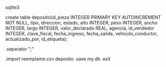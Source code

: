 sqlite3

create table deposito(id_pieza INTEGER PRIMARY KEY AUTOINCREMENT NOT NULL, tipo, direccion, estado, alto INTEGER, peso INTEGER, ancho INTEGER, largo INTEGER, valor_declarado REAL, agencia, id_vendedor INTEGER, clave_fiscal, fecha_ingreso, fecha_salida, vehiculo_conductor, actualizado_por, id_etiqueta);

.separator ";"

.import reemplame.csv deposito
.save my.db
.exit 
